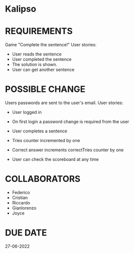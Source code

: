 # Kalipso

# REQUIREMENTS
Game "Complete the sentence!"
User stories:
- User reads the sentence
- User completed the sentence
- The solution is shown.
- User can get another sentence


# POSSIBLE CHANGE
Users passwords are sent to the user's email.
User stories:
- User logged in
- On first login a password change is required from the user

- User completes a sentence
- Tries counter incremented by one
- Correct answer increments correctTries counter by one

- User can check the scoreboard at any time

# COLLABORATORS
- Federico 
- Cristian 
- Riccardo
- Gianlorenzo
- Joyce

# DUE DATE
27-06-2022

